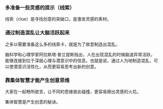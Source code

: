 ### 多准备一些灵感的提示（线索）

线索（clue）是寻找创意的突破口，是激发灵感的素材。

### 通过制造混乱让大脑活跃起来

之多以需要准备这么多的线索卡，就是为了故意制造出混乱。

脑科学和心理学家阿拉斯塔·普兰提斯指出，人在出现混乱的时候脑波异常活跃，能够连接到位于深层心理与潜意识中的信息。也就是说，通过人为地制造混乱，可以使潜意识活性化，从而更容易思考出新的创意。

### 靠集体智慧才能产生创意思维

大家在一起畅所欲言，让不同的思维彼此碰撞，更容易擦出灵感的火花。

集体智慧是产生创意的秘诀。
